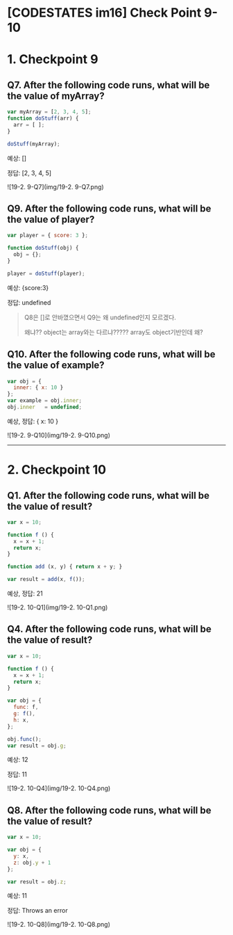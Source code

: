 # [CODESTATES im16] Check Point 9-10

# 1. Checkpoint 9

## Q7. After the following code runs, what will be the value of myArray?

```js
var myArray = [2, 3, 4, 5];
function doStuff(arr) {
  arr = [ ];
}

doStuff(myArray);
```

예상: []

정답: [2, 3, 4, 5]

![19-2. 9-Q7](img/19-2. 9-Q7.png)



## Q9. After the following code runs, what will be the value of player?

```js
var player = { score: 3 };

function doStuff(obj) {
  obj = {};
}

player = doStuff(player);
```

예상: {score:3}

정답: undefined

> Q8은 []로 안바꼈으면서 Q9는 왜 undefined인지 모르겠다.
>
> 왜냐?? object는 array와는 다르냐????? array도 object기반인데 왜?





## Q10. After the following code runs, what will be the value of example?

```js
var obj = { 
  inner: { x: 10 }
};
var example = obj.inner;
obj.inner   = undefined;
```

예상, 정답: { x: 10 }

![19-2. 9-Q10](img/19-2. 9-Q10.png)



---

# 2. Checkpoint 10

## Q1.  After the following code runs, what will be the value of result?

```js
var x = 10;

function f () {
  x = x + 1;
  return x;
}

function add (x, y) { return x + y; }

var result = add(x, f());
```

예상, 정답: 21

![19-2. 10-Q1](img/19-2. 10-Q1.png)



## Q4. After the following code runs, what will be the value of result?

```js
var x = 10;

function f () {
  x = x + 1;
  return x;
}

var obj = {
  func: f,
  g: f(),
  h: x,
};

obj.func();
var result = obj.g;
```

예상: 12

정답: 11

![19-2. 10-Q4](img/19-2. 10-Q4.png)



## Q8. After the following code runs, what will be the value of result?

```js
var x = 10;

var obj = {
  y: x,
  z: obj.y + 1
};

var result = obj.z;
```

예상: 11

정답: Throws an error

![19-2. 10-Q8](img/19-2. 10-Q8.png)